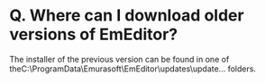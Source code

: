 # Q. Where can I download older versions of EmEditor?

The installer of the previous version can be found in one of theC:\\ProgramData\\Emurasoft\\EmEditor\\updates\\update... folders.
